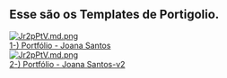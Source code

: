 ## Esse são os Templates de Portigolio.
<div>
  <div>
    <a href="https://cyan-linen-hubcap.glitch.me/" style="text-decore"><img src="https://iili.io/Jr2pPtV.md.png" alt="Jr2pPtV.md.png" border="0"></a><br /><a target='_blank' href='https://cyan-linen-hubcap.glitch.me/'>1-) Portfólio - Joana Santos</a>   </div>
  <div>
    <a href="https://cyan-linen-hubcap.glitch.me/" style="text-decore"><img src="https://iili.io/JrcCMcF.th.png" alt="Jr2pPtV.md.png" border="0"></a><br /><a target='_blank' href='https://cyan-linen-hubcap.glitch.me/'>2-) Portfólio - Joana Santos-v2</a> 
  </div>
</div>
